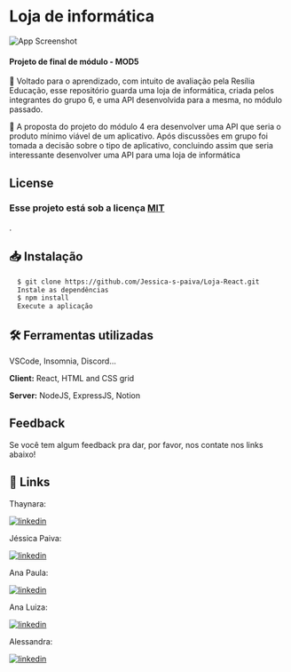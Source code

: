 
# Loja de informática

![App Screenshot](https://casaeconstrucao.org/wp-content/uploads/2022/01/2-dicas-para-escolher-nomes-de-lojas-de-informatica.jpg)

#### Projeto de final de módulo - MOD5
🌿 Voltado para o aprendizado, com intuito de avaliação pela Resília Educação, esse repositório guarda uma loja de informática, criada pelos integrantes do grupo 6, e uma API desenvolvida para a mesma, no módulo passado.

🌿 A proposta do projeto do módulo 4 era desenvolver uma API que seria o produto mínimo viável de um aplicativo. Após discussões em grupo foi tomada a decisão sobre o tipo de aplicativo, concluindo assim que seria interessante desenvolver uma API para uma loja de informática

## License

### Esse projeto está sob a licença [MIT](https://choosealicense.com/licenses/mit/)
.
## 📥 Instalação

```bash
  $ git clone https://github.com/Jessica-s-paiva/Loja-React.git
  Instale as dependências
  $ npm install
  Execute a aplicação
```

## 🛠 Ferramentas utilizadas
VSCode, Insomnia, Discord...

**Client:** React, HTML and CSS grid

**Server:** NodeJS, ExpressJS, Notion

## Feedback

Se você tem algum feedback pra dar, por favor, nos contate nos links abaixo!

## 🔗 Links
Thaynara:

[![linkedin](https://img.shields.io/badge/linkedin-0A66C2?style=for-the-badge&logo=linkedin&logoColor=white)](https://www.linkedin.com/in/thaynara-cabral/)

Jéssica Paiva:

[![linkedin](https://img.shields.io/badge/linkedin-0A66C2?style=for-the-badge&logo=linkedin&logoColor=white)](https://www.linkedin.com/in/jessica-dos-santos-paiva/)

Ana Paula:

[![linkedin](https://img.shields.io/badge/linkedin-0A66C2?style=for-the-badge&logo=linkedin&logoColor=white)](https://www.linkedin.com/in/anafedechem/)     

Ana Luiza:

[![linkedin](https://img.shields.io/badge/linkedin-0A66C2?style=for-the-badge&logo=linkedin&logoColor=white)](https://www.linkedin.com/in/ana-luizaferreira/)

Alessandra:

[![linkedin](https://img.shields.io/badge/linkedin-0A66C2?style=for-the-badge&logo=linkedin&logoColor=white)](https://www.linkedin.com/in/alessandra-bulka-de-ramos/)
